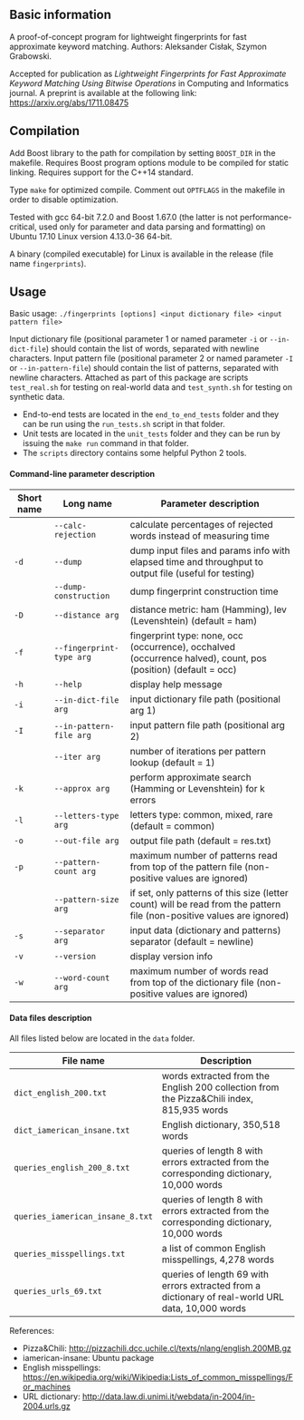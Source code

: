 ## Basic information

A proof-of-concept program for lightweight fingerprints for fast approximate keyword matching. Authors: Aleksander Cisłak, Szymon Grabowski.

Accepted for publication as *Lightweight Fingerprints for Fast Approximate Keyword Matching Using Bitwise Operations* in Computing and Informatics journal.
A preprint is available at the following link: https://arxiv.org/abs/1711.08475

## Compilation

Add Boost library to the path for compilation by setting `BOOST_DIR` in the makefile. 
Requires Boost program options module to be compiled for static linking.
Requires support for the C++14 standard.

Type `make` for optimized compile.
Comment out `OPTFLAGS` in the makefile in order to disable optimization.

Tested with gcc 64-bit 7.2.0 and Boost 1.67.0 (the latter is not performance-critical, used only for parameter and data parsing and formatting) on Ubuntu 17.10 Linux version 4.13.0-36 64-bit.

A binary (compiled executable) for Linux is available in the release (file name `fingerprints`).

## Usage

Basic usage: `./fingerprints [options] <input dictionary file> <input pattern file>`

Input dictionary file (positional parameter 1 or named parameter `-i` or `--in-dict-file`) should contain the list of words, separated with newline characters.
Input pattern file (positional parameter 2 or named parameter `-I` or `--in-pattern-file`) should contain the list of patterns, separated with newline characters.
Attached as part of this package are scripts `test_real.sh` for testing on real-world data and `test_synth.sh` for testing on synthetic data.

* End-to-end tests are located in the `end_to_end_tests` folder and they can be run using the `run_tests.sh` script in that folder.
* Unit tests are located in the `unit_tests` folder and they can be run by issuing the `make run` command in that folder.
* The `scripts` directory contains some helpful Python 2 tools.

#### Command-line parameter description

Short name | Long name                | Parameter description
---------- | ------------------------ | ---------------------
&nbsp;     | `--calc-rejection`       | calculate percentages of rejected words instead of measuring time
`-d`       | `--dump`                 | dump input files and params info with elapsed time and throughput to output file (useful for testing)
&nbsp;     | `--dump-construction`    | dump fingerprint construction time
`-D`       | `--distance arg`         | distance metric: ham (Hamming), lev (Levenshtein) (default = ham)
`-f`       | `--fingerprint-type arg` | fingerprint type: none, occ (occurrence), occhalved (occurrence halved), count, pos (position) (default = occ)
`-h`       | `--help`                 | display help message
`-i`       | `--in-dict-file arg`     | input dictionary file path (positional arg 1)
`-I`       | `--in-pattern-file arg`  | input pattern file path (positional arg 2)
&nbsp;     | `--iter arg`             | number of iterations per pattern lookup (default = 1)
`-k`       | `--approx arg`           | perform approximate search (Hamming or Levenshtein) for k errors
`-l`       | `--letters-type arg`     | letters type: common, mixed, rare (default = common)
`-o`       | `--out-file arg`         | output file path (default = res.txt)
`-p`       | `--pattern-count arg`    | maximum number of patterns read from top of the pattern file (non-positive values are ignored)
&nbsp;     | `--pattern-size arg`     | if set, only patterns of this size (letter count) will be read from the pattern file (non-positive values are ignored)
`-s`       | `--separator arg`        | input data (dictionary and patterns) separator (default = newline)
`-v`       | `--version`              | display version info
`-w`       | `--word-count arg`       | maximum number of words read from top of the dictionary file (non-positive values are ignored)

#### Data files description

All files listed below are located in the `data` folder.

File name                        | Description
-------------------------------- | -------------------
`dict_english_200.txt`           | words extracted from the English 200 collection from the Pizza&Chili index, 815,935 words
`dict_iamerican_insane.txt`      | English dictionary, 350,518 words
`queries_english_200_8.txt`      | queries of length 8 with errors extracted from the corresponding dictionary, 10,000 words
`queries_iamerican_insane_8.txt` | queries of length 8 with errors extracted from the corresponding dictionary, 10,000 words
`queries_misspellings.txt`       | a list of common English misspellings, 4,278 words
`queries_urls_69.txt`            | queries of length 69 with errors extracted from a dictionary of real-world URL data, 10,000 words

References:

* Pizza&Chili: http://pizzachili.dcc.uchile.cl/texts/nlang/english.200MB.gz
* iamerican-insane: Ubuntu package
* English misspellings: https://en.wikipedia.org/wiki/Wikipedia:Lists_of_common_misspellings/For_machines
* URL dictionary: http://data.law.di.unimi.it/webdata/in-2004/in-2004.urls.gz
